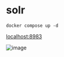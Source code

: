 # solr

```
docker compose up -d
```

[localhost:8983](http://localhost:8983/solr/#/)

![image](https://user-images.githubusercontent.com/96291963/228882579-75a8db43-84dc-4b61-a5a8-171c3553b359.png)
